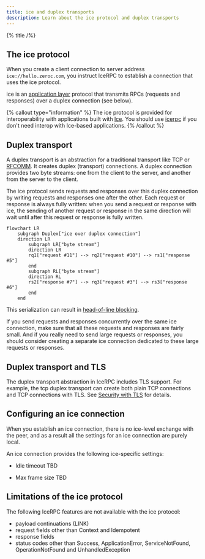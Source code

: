 ```yaml
---
title: ice and duplex transports
description: Learn about the ice protocol and duplex transports
---
```


{% title /%}

## The ice protocol

When you create a client connection to server address `ice://hello.zeroc.com`, you instruct IceRPC to establish a
connection that uses the ice protocol.

ice is an [application layer](https://en.wikipedia.org/wiki/Application_layer) protocol that transmits RPCs (requests
and responses) over a duplex connection (see below).

{% callout type="information" %}
The ice protocol is provided for interoperability with applications built with [Ice](https://github.com/zeroc-ice/ice).
You should use [icerpc](ice-multiplexed-transports) if you don't need interop with Ice-based applications.
{% /callout %}

## Duplex transport

A duplex transport is an abstraction for a traditional transport like TCP or
[RFCOMM](https://en.wikipedia.org/wiki/List_of_Bluetooth_protocols#Radio_frequency_communication_(RFCOMM)). It creates
duplex (transport) connections. A duplex connection provides two byte streams: one from the client to the server, and
another from the server to the client.

The ice protocol sends requests and responses over this duplex connection by writing requests and responses one after
the other. Each request or response is always fully written: when you send a request or response with ice, the sending
of another request or response in the same direction will wait until after this request or response is fully written.

```mermaid
flowchart LR
    subgraph Duplex["ice over duplex connection"]
    direction LR
        subgraph LR["byte stream"]
        direction LR
        rq1["request #11"] --> rq2["request #10"] --> rs1["response #5"]
        end
        subgraph RL["byte stream"]
        direction RL
        rs2["response #7"] --> rq3["request #3"] --> rs3["response #6"]
        end
    end
```

This serialization can result in [head-of-line blocking](https://en.wikipedia.org/wiki/Head-of-line_blocking).

If you send requests and responses concurrently over the same ice connection, make sure that all these requests and
responses are fairly small. And if you really need to send large requests or responses, you should consider creating a
separate ice connection dedicated to these large requests or responses.

## Duplex transport and TLS

The duplex transport abstraction in IceRPC includes TLS support. For example, the tcp duplex transport can create
both plain TCP connections and TCP connections with TLS. See [Security with TLS](../connection/security-with-tls) for
details.

## Configuring an ice connection

When you establish an ice connection, there is no ice-level exchange with the peer, and as a result all the settings for
an ice connection are purely local.

An ice connection provides the following ice-specific settings:

- Idle timeout
  TBD

- Max frame size
  TBD

## Limitations of the ice protocol

The following IceRPC features are not available with the ice protocol:

- payload continuations (LINK)
- request fields other than Context and Idempotent
- response fields
- status codes other than Success, ApplicationError, ServiceNotFound, OperationNotFound and UnhandledException
